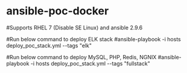 # ansible-poc-docker
#Supports RHEL 7 (Disable SE Linux) and ansible 2.9.6

#Run below command to deploy ELK stack
#ansible-playbook -i hosts deploy_poc_stack.yml --tags "elk"

#Run below command to deploy MySQL, PHP, Redis, NGNIX
#ansible-playbook -i hosts deploy_poc_stack.yml --tags "fullstack"
